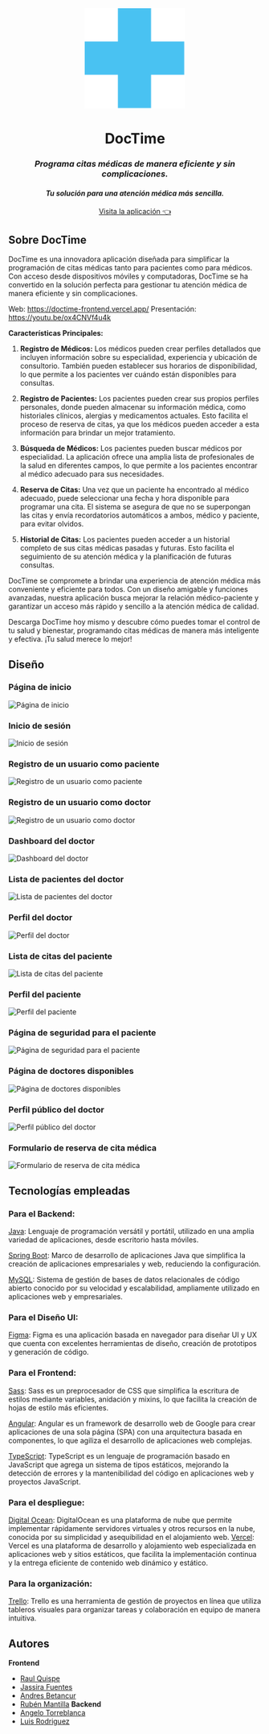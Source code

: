 <div align="center">
  <a href="">
    <img src="./doctime-frontend/src/assets/images/logo.svg" alt="Logo de DocTime" width="200" height="200">
  </a>
  <h1>DocTime</h1>
  <h3><em>Programa citas médicas de manera eficiente y sin complicaciones.</em></h3>
  <h4><em>Tu solución para una atención médica más sencilla.</em></h4>
  <p align="center">
    <a href="https://s9-13-m-express-react.vercel.app/">
        Visita la aplicación 👈
    </a>
  </p>
</div>

## Sobre DocTime

DocTime es una innovadora aplicación diseñada para simplificar la programación de citas médicas tanto para pacientes como para médicos. Con acceso desde dispositivos móviles y computadoras, DocTime se ha convertido en la solución perfecta para gestionar tu atención médica de manera eficiente y sin complicaciones.

Web: https://doctime-frontend.vercel.app/
Presentación: https://youtu.be/ox4CNVf4u4k

**Características Principales:**

1. **Registro de Médicos:** Los médicos pueden crear perfiles detallados que incluyen información sobre su especialidad, experiencia y ubicación de consultorio. También pueden establecer sus horarios de disponibilidad, lo que permite a los pacientes ver cuándo están disponibles para consultas.

2. **Registro de Pacientes:** Los pacientes pueden crear sus propios perfiles personales, donde pueden almacenar su información médica, como historiales clínicos, alergias y medicamentos actuales. Esto facilita el proceso de reserva de citas, ya que los médicos pueden acceder a esta información para brindar un mejor tratamiento.

3. **Búsqueda de Médicos:** Los pacientes pueden buscar médicos por especialidad. La aplicación ofrece una amplia lista de profesionales de la salud en diferentes campos, lo que permite a los pacientes encontrar al médico adecuado para sus necesidades.

4. **Reserva de Citas:** Una vez que un paciente ha encontrado al médico adecuado, puede seleccionar una fecha y hora disponible para programar una cita. El sistema se asegura de que no se superpongan las citas y envía recordatorios automáticos a ambos, médico y paciente, para evitar olvidos.

5. **Historial de Citas:** Los pacientes pueden acceder a un historial completo de sus citas médicas pasadas y futuras. Esto facilita el seguimiento de su atención médica y la planificación de futuras consultas.

DocTime se compromete a brindar una experiencia de atención médica más conveniente y eficiente para todos. Con un diseño amigable y funciones avanzadas, nuestra aplicación busca mejorar la relación médico-paciente y garantizar un acceso más rápido y sencillo a la atención médica de calidad.

Descarga DocTime hoy mismo y descubre cómo puedes tomar el control de tu salud y bienestar, programando citas médicas de manera más inteligente y efectiva. ¡Tu salud merece lo mejor!

## Diseño
### Página de inicio
![Página de inicio](https://github.com/No-Country/C13-01-N-JAVA-ANGULAR/assets/114030068/a0d1aaf9-ec56-4ebd-b745-70efa89d8bb3)
### Inicio de sesión
![Inicio de sesión](https://github.com/No-Country/C13-01-N-JAVA-ANGULAR/assets/114030068/c83dc303-96ce-4b1d-a864-0c1d7ac638ea)
### Registro de un usuario como paciente
![Registro de un usuario como paciente](https://github.com/No-Country/C13-01-N-JAVA-ANGULAR/assets/114030068/aa38ca6b-f6f2-4bbc-a5bb-2d73495bfb6a)
### Registro de un usuario como doctor
![Registro de un usuario como doctor](https://github.com/No-Country/C13-01-N-JAVA-ANGULAR/assets/114030068/c1fdcff8-24fb-47de-8912-09a4a416b7b0)
### Dashboard del doctor
![Dashboard del doctor](https://github.com/No-Country/C13-01-N-JAVA-ANGULAR/assets/114030068/97ce448a-6173-44b5-a802-a761953d0882)
### Lista de pacientes del doctor
![Lista de pacientes del doctor](https://github.com/No-Country/C13-01-N-JAVA-ANGULAR/assets/114030068/b5b8b7d8-1b47-4525-a031-efa03c639b65)
### Perfil del doctor
![Perfil del doctor](https://github.com/No-Country/C13-01-N-JAVA-ANGULAR/assets/114030068/4feaf48e-d77e-4802-8d03-21a4bd4439e7)
### Lista de citas del paciente
![Lista de citas del paciente](https://github.com/No-Country/C13-01-N-JAVA-ANGULAR/assets/114030068/432aade2-2dba-4527-8cdc-89d9a8294266)
### Perfil del paciente
![Perfil del paciente](https://github.com/No-Country/C13-01-N-JAVA-ANGULAR/assets/114030068/e4f2a05c-f3ed-4335-8acc-5571c7a3a694)
### Página de seguridad para el paciente
![Página de seguridad para el paciente](https://github.com/No-Country/C13-01-N-JAVA-ANGULAR/assets/114030068/125fe566-564f-4b5c-8c92-84a4c133b3db)
### Página de doctores disponibles
![Página de doctores disponibles](https://github.com/No-Country/C13-01-N-JAVA-ANGULAR/assets/114030068/9a3635be-ce19-4103-9e58-b67deda26dda)
### Perfil público del doctor
![Perfil público del doctor](https://github.com/No-Country/C13-01-N-JAVA-ANGULAR/assets/114030068/0143316d-52a3-4562-80bc-a2b8d5f2655e)
### Formulario de reserva de cita médica
![Formulario de reserva de cita médica](https://github.com/No-Country/C13-01-N-JAVA-ANGULAR/assets/114030068/9fd21f6a-0e90-4270-a343-a968f79eccbc)

## Tecnologías empleadas
### Para el Backend:
[Java](https://www.java.com/es/): Lenguaje de programación versátil y portátil, utilizado en una amplia variedad de aplicaciones, desde escritorio hasta móviles.

[Spring Boot](https://spring.io/): Marco de desarrollo de aplicaciones Java que simplifica la creación de aplicaciones empresariales y web, reduciendo la configuración.

[MySQL](https://www.mysql.com/): Sistema de gestión de bases de datos relacionales de código abierto conocido por su velocidad y escalabilidad, ampliamente utilizado en aplicaciones web y empresariales.

### Para el Diseño UI:
[Figma](https://www.figma.com/): Figma es una aplicación basada en navegador para diseñar UI y UX que cuenta con excelentes herramientas de diseño, creación de prototipos y generación de código.

### Para el Frontend:
[Sass](https://sass-lang.com/guide/): Sass es un preprocesador de CSS que simplifica la escritura de estilos mediante variables, anidación y mixins, lo que facilita la creación de hojas de estilo más eficientes.

[Angular](https://angular.io/): Angular es un framework de desarrollo web de Google para crear aplicaciones de una sola página (SPA) con una arquitectura basada en componentes, lo que agiliza el desarrollo de aplicaciones web complejas.

[TypeScript](https://www.typescriptlang.org/): TypeScript es un lenguaje de programación basado en JavaScript que agrega un sistema de tipos estáticos, mejorando la detección de errores y la mantenibilidad del código en aplicaciones web y proyectos JavaScript.

### Para el despliegue:
[Digital Ocean](https://www.digitalocean.com/): DigitalOcean es una plataforma de nube que permite implementar rápidamente servidores virtuales y otros recursos en la nube, conocida por su simplicidad y asequibilidad en el alojamiento web.
[Vercel](https://vercel.com/): Vercel es una plataforma de desarrollo y alojamiento web especializada en aplicaciones web y sitios estáticos, que facilita la implementación continua y la entrega eficiente de contenido web dinámico y estático.
### Para la organización:
[Trello](https://trello.com/): Trello es una herramienta de gestión de proyectos en línea que utiliza tableros visuales para organizar tareas y colaboración en equipo de manera intuitiva.

## Autores
**Frontend**
- [Raul Quispe](https://github.com/RaulQD)
- [Jassira Fuentes](https://github.com/JassiFuentes)
- [Andres Betancur](https://github.com/SwatColombia)
- [Rubén Mantilla](https://github.com/rubenmantilladev)
**Backend**
- [Angelo Torreblanca](https://github.com/Sleeping02)
- [Luis Rodriguez](https://github.com/LuisAngel98)
